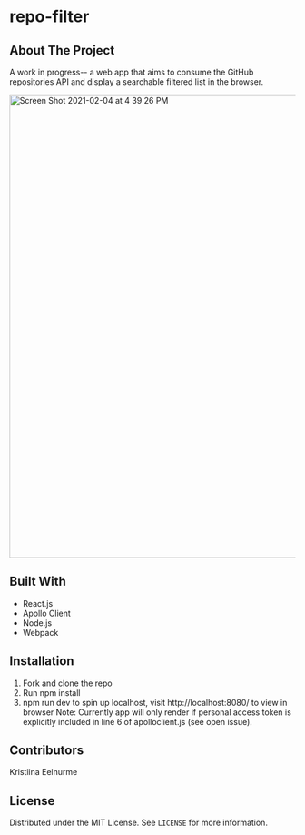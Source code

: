 # repo-filter

## About The Project
A work in progress-- a web app that aims to consume the GitHub repositories API and display a searchable filtered list in the browser. 

<img width="815" alt="Screen Shot 2021-02-04 at 4 39 26 PM" src="https://user-images.githubusercontent.com/54503796/106958646-a411e400-6707-11eb-9037-a65b660236ee.png">

## Built With
- React.js
- Apollo Client
- Node.js
- Webpack

## Installation
1. Fork and clone the repo
2. Run npm install
3. npm run dev to spin up localhost, visit http://localhost:8080/ to view in browser
Note: Currently app will only render if personal access token is explicitly included in line 6 of apolloclient.js (see open issue).

## Contributors
Kristiina Eelnurme

## License 
Distributed under the MIT License. See `LICENSE` for more information.
